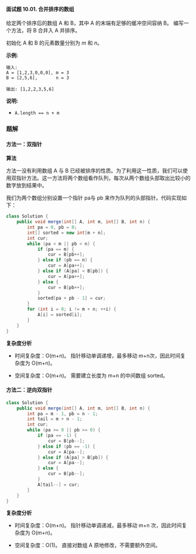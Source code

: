 #### 面试题 10.01. 合并排序的数组

给定两个排序后的数组 A 和 B，其中 A 的末端有足够的缓冲空间容纳 B。 编写一个方法，将 B 合并入 A 并排序。

初始化 A 和 B 的元素数量分别为 *m* 和 *n*。

**示例:**

```shell
输入:
A = [1,2,3,0,0,0], m = 3
B = [2,5,6],       n = 3

输出: [1,2,2,3,5,6]
```

**说明:**

- `A.length == n + m`

### 题解

#### 方法一：双指针

**算法**

方法一没有利用数组 A 与 B 已经被排序的性质。为了利用这一性质，我们可以使用双指针方法。这一方法将两个数组看作队列，每次从两个数组头部取出比较小的数字放到结果中。

我们为两个数组分别设置一个指针 pa与 pb 来作为队列的头部指针。代码实现如下：

```java
class Solution {
    public void merge(int[] A, int m, int[] B, int n) {
        int pa = 0, pb = 0;
        int[] sorted = new int[m + n];
        int cur;
        while (pa < m || pb < n) {
            if (pa == m) {
                cur = B[pb++];
            } else if (pb == n) {
                cur = A[pa++];
            } else if (A[pa] < B[pb]) {
                cur = A[pa++];
            } else {
                cur = B[pb++];
            }
            sorted[pa + pb - 1] = cur;
        }
        for (int i = 0; i != m + n; ++i) {
            A[i] = sorted[i];
        }
    }
}
```

**复杂度分析**

* 时间复杂度：O(m+n)。
  指针移动单调递增，最多移动 m+n次，因此时间复杂度为 O(m+n)。

* 空间复杂度：O(m+n)。
  需要建立长度为 m+n 的中间数组 sorted。

#### 方法二：逆向双指针

```java
class Solution {
    public void merge(int[] A, int m, int[] B, int n) {
        int pa = m - 1, pb = n - 1;
        int tail = m + n - 1;
        int cur;
        while (pa >= 0 || pb >= 0) {
            if (pa == -1) {
                cur = B[pb--];
            } else if (pb == -1) {
                cur = A[pa--];
            } else if (A[pa] > B[pb]) {
                cur = A[pa--];
            } else {
                cur = B[pb--];
            }
            A[tail--] = cur;
        }
    }
}
```

**复杂度分析**

* 时间复杂度：O(m+n)。
  指针移动单调递减，最多移动 m+n 次，因此时间复杂度为 O(m+n)。

* 空间复杂度：O(1)。
  直接对数组 A 原地修改，不需要额外空间。